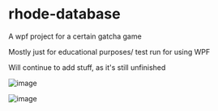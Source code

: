 # rhode-database
A wpf project for a certain gatcha game

Mostly just for educational purposes/ test run for using WPF

Will continue to add stuff, as it's still unfinished



![image](https://user-images.githubusercontent.com/124945749/224540888-12b448aa-50ec-459f-9349-89532580390e.png)



![image](https://user-images.githubusercontent.com/124945749/224540824-d75edea0-9222-412e-ae13-fbbf61501603.png)

